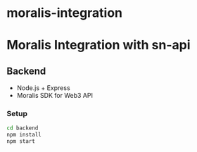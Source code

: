 # moralis-integration
# Moralis Integration with sn-api

## Backend

- Node.js + Express
- Moralis SDK for Web3 API

### Setup

```bash
cd backend
npm install
npm start
